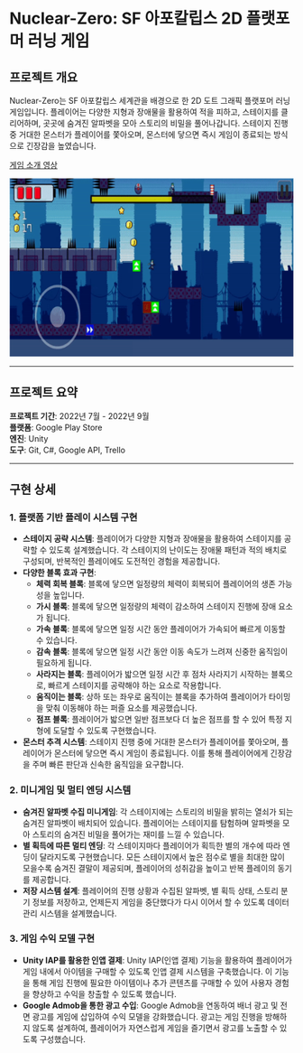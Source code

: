 # Nuclear-Zero: SF 아포칼립스 2D 플랫포머 러닝 게임

## 프로젝트 개요

Nuclear-Zero는 SF 아포칼립스 세계관을 배경으로 한 2D 도트 그래픽 플랫포머 러닝 게임입니다.
플레이어는 다양한 지형과 장애물을 활용하여 적을 피하고, 스테이지를 클리어하며,
곳곳에 숨겨진 알파벳을 모아 스토리의 비밀을 풀어나갑니다.
스테이지 진행 중 거대한 몬스터가 플레이어를 쫓아오며, 몬스터에 닿으면 즉시 게임이 종료되는 방식으로
긴장감을 높였습니다.

[게임 소개 영상](https://www.youtube.com/watch?v=OmvdJE0bo2k)

![게임 플레이 사진](Picture.png)

---

## 프로젝트 요약

**프로젝트 기간**: 2022년 7월 - 2022년 9월  
**플랫폼**: Google Play Store  
**엔진**: Unity  
**도구**: Git, C#, Google API, Trello

<!-- ### GitHub 링크

[GitHub - Nuclear-Zero](https://github.com/SeoBYP/Nuclear_Zero) -->

---

## 구현 상세

### 1. 플랫폼 기반 플레이 시스템 구현

- **스테이지 공략 시스템**: 플레이어가 다양한 지형과 장애물을 활용하여 스테이지를 공략할 수 있도록 설계했습니다. 각 스테이지의 난이도는 장애물 패턴과 적의 배치로 구성되며, 반복적인 플레이에도 도전적인 경험을 제공합니다.
- **다양한 블록 효과 구현**:
  - **체력 회복 블록**: 블록에 닿으면 일정량의 체력이 회복되어 플레이어의 생존 가능성을 높입니다.
  - **가시 블록**: 블록에 닿으면 일정량의 체력이 감소하여 스테이지 진행에 장애 요소가 됩니다.
  - **가속 블록**: 블록에 닿으면 일정 시간 동안 플레이어가 가속되어 빠르게 이동할 수 있습니다.
  - **감속 블록**: 블록에 닿으면 일정 시간 동안 이동 속도가 느려져 신중한 움직임이 필요하게 됩니다.
  - **사라지는 블록**: 플레이어가 밟으면 일정 시간 후 점차 사라지기 시작하는 블록으로, 빠르게 스테이지를 공략해야 하는 요소로 작용합니다.
  - **움직이는 블록**: 상하 또는 좌우로 움직이는 블록을 추가하여 플레이어가 타이밍을 맞춰 이동해야 하는 퍼즐 요소를 제공했습니다.
  - **점프 블록**: 플레이어가 밟으면 일반 점프보다 더 높은 점프를 할 수 있어 특정 지형에 도달할 수 있도록 구현했습니다.
- **몬스터 추격 시스템**: 스테이지 진행 중에 거대한 몬스터가 플레이어를 쫓아오며, 플레이어가 몬스터에 닿으면 즉시 게임이 종료됩니다. 이를 통해 플레이어에게 긴장감을 주며 빠른 판단과 신속한 움직임을 요구합니다.

### 2. 미니게임 및 멀티 엔딩 시스템

- **숨겨진 알파벳 수집 미니게임**: 각 스테이지에는 스토리의 비밀을 밝히는 열쇠가 되는 숨겨진 알파벳이 배치되어 있습니다. 플레이어는 스테이지를 탐험하며 알파벳을 모아 스토리의 숨겨진 비밀을 풀어가는 재미를 느낄 수 있습니다.
- **별 획득에 따른 멀티 엔딩**: 각 스테이지마다 플레이어가 획득한 별의 개수에 따라 엔딩이 달라지도록 구현했습니다. 모든 스테이지에서 높은 점수로 별을 최대한 많이 모을수록 숨겨진 결말이 제공되며, 플레이어의 성취감을 높이고 반복 플레이의 동기를 제공합니다.
- **저장 시스템 설계**: 플레이어의 진행 상황과 수집된 알파벳, 별 획득 상태, 스토리 분기 정보를 저장하고, 언제든지 게임을 중단했다가 다시 이어서 할 수 있도록 데이터 관리 시스템을 설계했습니다.

### 3. 게임 수익 모델 구현

- **Unity IAP를 활용한 인앱 결제**: Unity IAP(인앱 결제) 기능을 활용하여 플레이어가 게임 내에서 아이템을 구매할 수 있도록 인앱 결제 시스템을 구축했습니다. 이 기능을 통해 게임 진행에 필요한 아이템이나 추가 콘텐츠를 구매할 수 있어 사용자 경험을 향상하고 수익을 창출할 수 있도록 했습니다.
- **Google Admob을 통한 광고 수입**: Google Admob을 연동하여 배너 광고 및 전면 광고를 게임에 삽입하여 수익 모델을 강화했습니다. 광고는 게임 진행을 방해하지 않도록 설계하여, 플레이어가 자연스럽게 게임을 즐기면서 광고를 노출할 수 있도록 구성했습니다.
